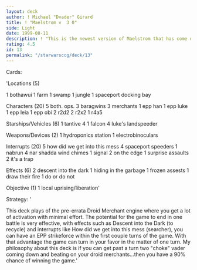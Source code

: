 ```yaml
---
layout: deck
author: ! Michael "Dvader" Girard
title: ! "Maelstrom v  3 0"
side: Light
date: 1999-08-11
description: ! "This is the newest version of Maelstrom that has come out of the Merchant Machine Think Tank in Phoenix, Arizona.  New combo = baragwin + freshly sold luke's landspeeder = droid recycler engine + an extra destiny of activation."
rating: 4.5
id: 13
permalink: "/starwarsccg/deck/13"
---
```

Cards: 

'Locations (5)

1 bothawui
1 farm
1 swamp
1 jungle
1 spaceport docking bay

Characters (20)
5 both. ops.
3 baragwins
3 merchants
1 epp han
1 epp luke
1 epp leia
1 epp obi
2 r2d2
2 r2x2
1 r4a5

Starships/Vehicles (6)
1 tantive 4
1 falcon
4 luke's landspeeder

Weapons/Devices (2)
1 hydroponics station
1 electrobinoculars

Interrupts (20)
5 how did we get into this mess
4 spaceport speeders
1 nabrun
4 nar shadda wind chimes
1 signal
2 on the edge
1 surprise assaults
2 it's a trap

Effects (6)
2 descent into the dark
1 hiding in the garbage
1 frozen assests
1 draw their fire
1 do or do not

Objective (1)
1 local uprising/liberation'

Strategy: '

This deck plays of the pre-errata Droid Merchant engine where you get a lot of activation with minimal effort.  The potential for the game to end in one battle is very effective, with effects such as Descent into the Dark (to recycle) and interrupts like How did we get into this mess (searcher), you can have an EPP strikeforce within the first couple turns of the game.  With that advantage the game can turn in your favor in the matter of one turn.  My philosophy about this deck is if you can get past a turn two "choke" vader coming down and beating on your droid merchants...then you have a 90% chance of winning the game.'
